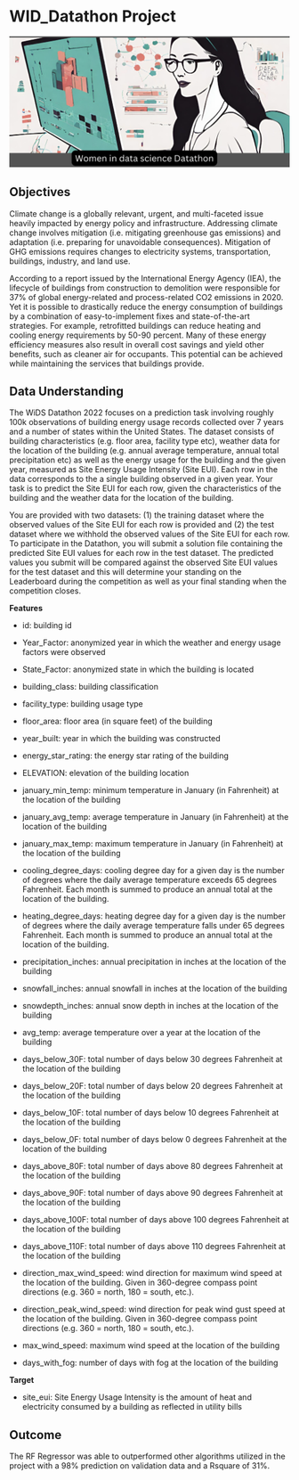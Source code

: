 # WID_Datathon Project

![WiDs](images/WIDs.png)

## Objectives
Climate change is a globally relevant, urgent, and multi-faceted issue heavily impacted by energy policy and infrastructure. Addressing climate change involves mitigation (i.e. mitigating greenhouse gas emissions) and adaptation (i.e. preparing for unavoidable consequences). Mitigation of GHG emissions requires changes to electricity systems, transportation, buildings, industry, and land use.

According to a report issued by the International Energy Agency (IEA), the lifecycle of buildings from construction to demolition were responsible for 37% of global energy-related and process-related CO2 emissions in 2020. Yet it is possible to drastically reduce the energy consumption of buildings by a combination of easy-to-implement fixes and state-of-the-art strategies. For example, retrofitted buildings can reduce heating and cooling energy requirements by 50-90 percent. Many of these energy efficiency measures also result in overall cost savings and yield other benefits, such as cleaner air for occupants. This potential can be achieved while maintaining the services that buildings provide.

## Data Understanding

The WiDS Datathon 2022 focuses on a prediction task involving roughly 100k observations of building energy usage records collected over 7 years and a number of states within the United States. The dataset consists of building characteristics (e.g. floor area, facility type etc), weather data for the location of the building (e.g. annual average temperature, annual total precipitation etc) as well as the energy usage for the building and the given year, measured as Site Energy Usage Intensity (Site EUI). Each row in the data corresponds to the a single building observed in a given year. Your task is to predict the Site EUI for each row, given the characteristics of the building and the weather data for the location of the building.

You are provided with two datasets: (1) the training dataset where the observed values of the Site EUI for each row is provided and (2) the test dataset where we withhold the observed values of the Site EUI for each row. To participate in the Datathon, you will submit a solution file containing the predicted Site EUI values for each row in the test dataset. The predicted values you submit will be compared against the observed Site EUI values for the test dataset and this will determine your standing on the Leaderboard during the competition as well as your final standing when the competition closes.

**Features**

- id: building id

- Year_Factor: anonymized year in which the weather and energy usage factors were observed

- State_Factor: anonymized state in which the building is located

- building_class: building classification

- facility_type: building usage type

- floor_area: floor area (in square feet) of the building

- year_built: year in which the building was constructed

- energy_star_rating: the energy star rating of the building

- ELEVATION: elevation of the building location

- january_min_temp: minimum temperature in January (in Fahrenheit) at the location of the building

- january_avg_temp: average temperature in January (in Fahrenheit) at the location of the building

- january_max_temp: maximum temperature in January (in Fahrenheit) at the location of the building

- cooling_degree_days: cooling degree day for a given day is the number of degrees where the daily average temperature exceeds 65 degrees Fahrenheit. Each month is summed to produce an annual total at the location of the building.

- heating_degree_days: heating degree day for a given day is the number of degrees where the daily average temperature falls under 65 degrees Fahrenheit. Each month is summed to produce an annual total at the location of the building.

- precipitation_inches: annual precipitation in inches at the location of the building

- snowfall_inches: annual snowfall in inches at the location of the building

- snowdepth_inches: annual snow depth in inches at the location of the building

- avg_temp: average temperature over a year at the location of the building

- days_below_30F: total number of days below 30 degrees Fahrenheit at the location of the building

- days_below_20F: total number of days below 20 degrees Fahrenheit at the location of the building

- days_below_10F: total number of days below 10 degrees Fahrenheit at the location of the building

- days_below_0F: total number of days below 0 degrees Fahrenheit at the location of the building

- days_above_80F: total number of days above 80 degrees Fahrenheit at the location of the building

- days_above_90F: total number of days above 90 degrees Fahrenheit at the location of the building

- days_above_100F: total number of days above 100 degrees Fahrenheit at the location of the building

- days_above_110F: total number of days above 110 degrees Fahrenheit at the location of the building

- direction_max_wind_speed: wind direction for maximum wind speed at the location of the building. Given in 360-degree compass point directions (e.g. 360 = north, 180 = south, etc.).

- direction_peak_wind_speed: wind direction for peak wind gust speed at the location of the building. Given in 360-degree compass point directions (e.g. 360 = north, 180 = south, etc.).

- max_wind_speed: maximum wind speed at the location of the building

- days_with_fog: number of days with fog at the location of the building

 **Target**
- site_eui: Site Energy Usage Intensity is the amount of heat and electricity consumed by a building as reflected in utility bills


## Outcome
The RF Regressor was able to outperformed other algorithms utilized in the project with a 98% prediction on validation data and a Rsquare of 31%.

